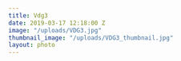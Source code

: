 ```yaml
---
title: Vdg3
date: 2019-03-17 12:18:00 Z
image: "/uploads/VDG3.jpg"
thumbnail_image: "/uploads/VDG3_thumbnail.jpg"
layout: photo
---
```


